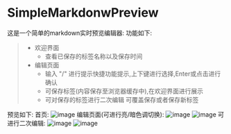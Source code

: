 # SimpleMarkdonwPreview

这是一个简单的markdown实时预览编辑器:
功能如下:
> - 欢迎界面
>   - 查看已保存的标签名称以及保存时间 
> - 编辑页面
>   -  输入 "/" 进行提示快捷功能提示,上下键进行选择,Enter或点击进行确认
>   -  可保存标签(内容保存至浏览器缓存中),在欢迎界面进行展示
>   -  可对保存的标签进行二次编辑 可覆盖保存或者保存新标签


预览如下:
首页:
![image](https://github.com/user-attachments/assets/983d2451-b9f2-4f91-b0bc-60795c9d452f)
编辑页面(可进行亮/暗色调切换):
![image](https://github.com/user-attachments/assets/beae2d01-0358-45e3-9422-c1f6ce175294)
![image](https://github.com/user-attachments/assets/ded0fe6c-9764-4e6e-9771-d61ff7213235)
可进行二次编辑:
![image](https://github.com/user-attachments/assets/afd8f046-155c-4e6b-ae5e-1e3d1dea2fc7)
![image](https://github.com/user-attachments/assets/10e8760b-4ec8-44ac-bca8-f5bdd78bac14)
